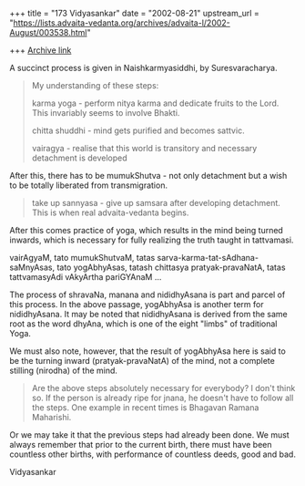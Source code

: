 +++
title = "173 Vidyasankar"
date = "2002-08-21"
upstream_url = "https://lists.advaita-vedanta.org/archives/advaita-l/2002-August/003538.html"

+++
[Archive link](https://lists.advaita-vedanta.org/archives/advaita-l/2002-August/003538.html)

A succinct process is given in Naishkarmyasiddhi, by Suresvaracharya.

>My understanding of these steps:
>
>karma yoga - perform nitya karma and dedicate fruits to the Lord. This
>invariably seems to involve Bhakti.
>
>chitta shuddhi - mind gets purified and becomes sattvic.
>
>vairagya - realise that this world is transitory and necessary detachment
is
>developed

After this, there has to be mumukShutva - not only detachment but a wish to
be totally liberated from transmigration.

>take up sannyasa - give up samsara after developing detachment. This is
when
>real advaita-vedanta begins.
>

After this comes practice of yoga, which results in the mind being turned
inwards, which is necessary for fully realizing the truth taught in
tattvamasi.

vairAgyaM, tato mumukShutvaM, tatas sarva-karma-tat-sAdhana-saMnyAsas,
tato yogAbhyAsas, tatash chittasya pratyak-pravaNatA, tatas tattvamasyAdi
vAkyArtha pariGYAnaM ...

The process of shravaNa, manana and nididhyAsana is part and parcel of this
process. In the above passage, yogAbhyAsa is another term for nididhyAsana.
It may be noted that nididhyAsana is derived from the same root as the word
dhyAna, which is one of the eight "limbs" of traditional Yoga.

We must also note, however, that the result of yogAbhyAsa here is said to be
the turning inward (pratyak-pravaNatA) of the mind, not a complete stilling
(nirodha) of the mind.

>Are the above steps absolutely necessary for everybody? I don't think so.
If
>the person is already ripe for jnana, he doesn't have to follow all the
>steps. One example in recent times is Bhagavan Ramana Maharishi.
>

Or we may take it that the previous steps had already been done. We must
always remember that prior to the current birth, there must have been
countless other births, with performance of countless deeds, good and bad.

Vidyasankar

